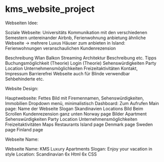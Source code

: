 # kms_website_project

Webseiten Idee:

Soziale Webseite: Universitäts Kommunikation mit den verschiedenen Semestern untereinander
Airbnb, Ferienwohnung anbietung ähnliche Webseite → mehrere Luxus Häuser zum anbieten in Island:
Ferienwohnungen veranschaulichen
Kundenrezension


Beschreibung
Wlan
Balkon
Streaming
Architektur Beschreibung etc.
Tipps
Buchungsmöglichkeit (Theorie)
Login (Theorie)
Sehenswürdigkeiten
Party Location
Unternehmensmöglichkeiten
Freizeitaktivitäten
Kontakt, Impressum
Barrierefrei
Webseite auch für Blinde verwendbar
Sehbehinderte
etc.



Website Design:

Hauptwebseite: Fettes Bild mit Firemennamen, Sehenswürdigkeiten, Immobilien
Dropdown menü, minimalistisch
Dashboard: Zum Aufrufen
Main page:
Name der Webseite
Slogan
Skandinavien Locations Bild
Beim Scrollen
Kundenrezension ganz unten
Norway page
Bilder Apartment
Sehenswürdigkeiten
Party Location
Unternehmensmöglichkeiten
Freizeitaktivitäten
Maps
Restaurants
Island page
Denmark page
Sweden page
Finland page


Webseite Name:

Webseite Name: KMS Luxury Apartments
Slogan: Enjoy your vacation in style
Location: Scandinavian
6x Html 6x CSS



